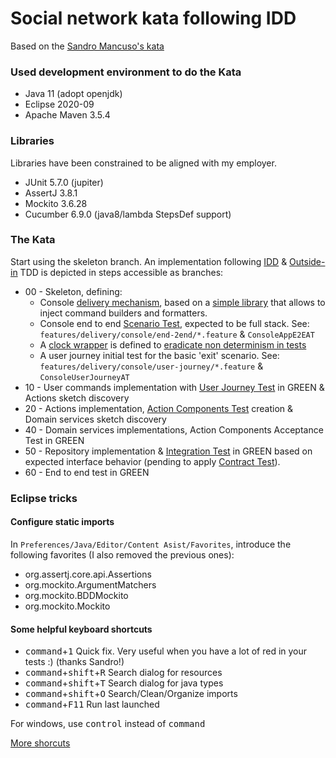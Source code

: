 Social network kata following IDD
=================================

Based on the [Sandro Mancuso's kata](https://github.com/sandromancuso/social_networking_kata/blob/master/README.md)

### Used development environment to do the Kata

* Java 11 (adopt openjdk)
* Eclipse 2020-09
* Apache Maven 3.5.4

### Libraries

Libraries have been constrained to be aligned with my employer.

* JUnit 5.7.0 (jupiter)
* AssertJ 3.8.1
* Mockito 3.6.28
* Cucumber 6.9.0 (java8/lambda StepsDef support)

### The Kata

Start using the skeleton branch. An implementation following [IDD](https://www.codurance.com/publications/2017/12/08/introducing-idd) & [Outside-in](https://www.codurance.com/publications/2017/10/23/outside-in-design) TDD is depicted in steps accessible as branches:

* 00 - Skeleton, defining:
    * Console [delivery mechanism](http://www.codingthearchitecture.com/2011/11/06/the_delivery_mechanism_is_an_annoying_detail.html), based on a [simple library](https://github.com/champel/console-app) that allows to inject command builders and formatters.
    * Console end to end [Scenario Test](https://martinfowler.com/bliki/StoryTest.html), expected to be full stack. See: <code>features/delivery/console/end-2end/*.feature</code> & <code>ConsoleAppE2EAT</code>
    * A [clock wrapper](https://martinfowler.com/bliki/ClockWrapper.html) is defined to [eradicate non determinism in tests](https://martinfowler.com/articles/nonDeterminism.html)
    * A user journey initial test for the basic 'exit' scenario. See: <code>features/delivery/console/user-journey/*.feature</code> & <code>ConsoleUserJourneyAT</code>
* 10 - User commands implementation with [User Journey Test](https://martinfowler.com/bliki/UserJourneyTest.html) in GREEN & Actions sketch discovery
* 20 - Actions implementation, [Action Components Test](https://martinfowler.com/bliki/ComponentTest.html) creation & Domain services sketch discovery
* 40 - Domain services implementations, Action Components Acceptance Test in GREEN
* 50 - Repository implementation & [Integration Test](https://martinfowler.com/bliki/IntegrationTest.html) in GREEN based on expected interface behavior (pending to apply [Contract Test](https://martinfowler.com/bliki/ContractTest.html)).
* 60 - End to end test in GREEN

### Eclipse tricks

#### Configure static imports

In <code>Preferences/Java/Editor/Content Asist/Favorites</code>, introduce the following favorites (I also removed the previous ones):
* org.assertj.core.api.Assertions
* org.mockito.ArgumentMatchers
* org.mockito.BDDMockito
* org.mockito.Mockito

#### Some helpful keyboard shortcuts

* <kbd>command</kbd>+<kbd>1</kbd> Quick fix. Very useful when you have a lot of red in your tests :) (thanks Sandro!)
* <kbd>command</kbd>+<kbd>shift</kbd>+<kbd>R</kbd> Search dialog for resources
* <kbd>command</kbd>+<kbd>shift</kbd>+<kbd>T</kbd> Search dialog for java types
* <kbd>command</kbd>+<kbd>shift</kbd>+<kbd>O</kbd> Search/Clean/Organize imports
* <kbd>command</kbd>+<kbd>F11</kbd> Run last launched

For windows, use <kbd>control</kbd> instead of <kbd>command</kbd>

[More shorcuts](https://www.vogella.com/tutorials/EclipseShortcuts/article.html)
